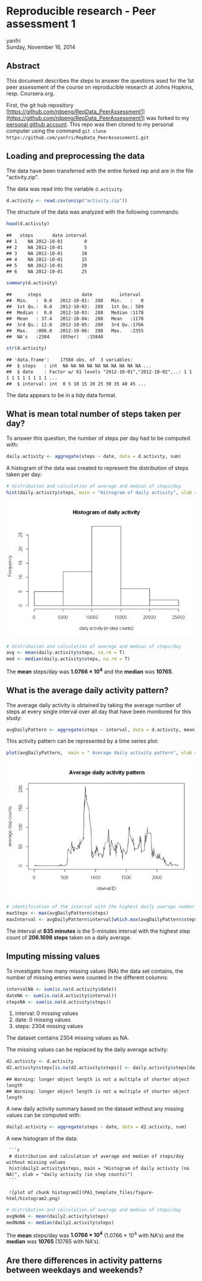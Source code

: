 # Reproducible research - Peer assessment 1
yanfri  
Sunday, November 16, 2014  

## Abstract

This document describes the steps to answer the questions ased for the 1st peer assessment of the course on reproducible research at Johns Hopkins, resp. Coursera.org.

First, the git hub repository [https://github.com/rdpeng/RepData_PeerAssessment1](https://github.com/rdpeng/RepData_PeerAssessment1) was forked to my [personal github account](https://github.com/yanfri/RepData_PeerAssessment1). This repo was then cloned to my personal computer using the command `git clone https://github.com/yanfri/RepData_PeerAssessment1.git`

## Loading and preprocessing the data
The data have been transferred with the entire forked rep and are in the file "activity.zip".

The data was read into the variable `d.activity`.

```r
d.activity <- read.csv(unzip("activity.zip"))
```

The structure of the data was analyzed with the following commands:

```r
head(d.activity)
```

```
##   steps       date interval
## 1    NA 2012-10-01        0
## 2    NA 2012-10-01        5
## 3    NA 2012-10-01       10
## 4    NA 2012-10-01       15
## 5    NA 2012-10-01       20
## 6    NA 2012-10-01       25
```

```r
summary(d.activity)
```

```
##      steps               date          interval   
##  Min.   :  0.0   2012-10-01:  288   Min.   :   0  
##  1st Qu.:  0.0   2012-10-02:  288   1st Qu.: 589  
##  Median :  0.0   2012-10-03:  288   Median :1178  
##  Mean   : 37.4   2012-10-04:  288   Mean   :1178  
##  3rd Qu.: 12.0   2012-10-05:  288   3rd Qu.:1766  
##  Max.   :806.0   2012-10-06:  288   Max.   :2355  
##  NA's   :2304    (Other)   :15840
```

```r
str(d.activity)
```

```
## 'data.frame':	17568 obs. of  3 variables:
##  $ steps   : int  NA NA NA NA NA NA NA NA NA NA ...
##  $ date    : Factor w/ 61 levels "2012-10-01","2012-10-02",..: 1 1 1 1 1 1 1 1 1 1 ...
##  $ interval: int  0 5 10 15 20 25 30 35 40 45 ...
```

The data appears to be in a tidy data format.

## What is mean total number of steps taken per day?
To answer this question, the number of steps per day had to be computed with:


```r
daily.activity <- aggregate(steps ~ date, data = d.activity, sum)
```

A histogram of the data was created to represent the distribution of steps taken per day:

```r
# distribution and calculation of average and median of steps/day
hist(daily.activity$steps, main = "Histogram of daily activity", xlab = "daily activity (in step counts)")
```

![plot of chunk histogram](PA1_template_files/figure-html/histogram.png) 


```r
# distribution and calculation of average and median of steps/day
avg <- mean(daily.activity$steps, na.rm = T)
med <- median(daily.activity$steps, na.rm = T)
```

The **mean** steps/day was **1.0766 &times; 10<sup>4</sup>** and the **median** was **10765**.


## What is the average daily activity pattern?

The average daily activity is obtained by taking the average number of steps at every single interval over all day that have been monitored for this study:

```r
avgDailyPattern <- aggregate(steps ~ interval, data = d.activity, mean)
```

This activity pattern can be represented by a time series plot:

```r
plot(avgDailyPattern,  main = " Average daily activity pattern", xlab = "interval ID", ylab = "average step counts", type = "l")
```

![plot of chunk avgDailyActivityPlot](PA1_template_files/figure-html/avgDailyActivityPlot.png) 

```r
# identification of the interval with the highest daily average number of steps
maxSteps <- max(avgDailyPattern$steps)
maxInterval <- avgDailyPattern$interval[which.max(avgDailyPattern$steps)]
```

The interval at **835 minutes** is the 5-minutes interval with the highest step count of **206.1698 steps** taken on a daily average. 


## Imputing missing values

To investigate how many missing values (NA) the data set contains, the number of missing entries were counted in the different columns:


```r
intervalNA <- sum(is.na(d.activity$date))
dateNA <- sum(is.na(d.activity$interval))
stepsNA <- sum(is.na(d.activity$steps))
```

 1. interval: 0 missing values
 2. date: 0 missing values
 3. steps: 2304 missing values

The dataset contains 2304 missing values as NA.

The missing values can be replaced by the daily average activity:

```r
d2.activity <- d.activity
d2.activity$steps[is.na(d2.activity$steps)] <- daily.activity$steps[daily.activity$date == d2.activity$steps[is.na(d2.activity$steps)]]
```

```
## Warning: longer object length is not a multiple of shorter object length
## Warning: longer object length is not a multiple of shorter object length
```

A new daily activity summary based on the dataset without any missing values can be computed with:

```r
daily2.activity <- aggregate(steps ~ date, data = d2.activity, sum)
```

A new histogram of the data:
     
     ```r
     # distribution and calculation of average and median of steps/day without missing values
     hist(daily2.activity$steps, main = "Histogram of daily activity (no NA)", xlab = "daily activity (in step counts)")
     ```
     
     ![plot of chunk histogram2](PA1_template_files/figure-html/histogram2.png) 


```r
# distribution and calculation of average and median of steps/day
avgNoNA <- mean(daily2.activity$steps)
medNoNA <- median(daily2.activity$steps)
```

The **mean** steps/day was **1.0766 &times; 10<sup>4</sup>** (1.0766 &times; 10<sup>4</sup> with NA's) and the **median** was **10765** (10765 with NA's).


## Are there differences in activity patterns between weekdays and weekends?



